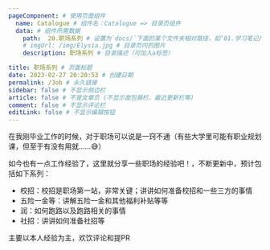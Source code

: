 ```yaml
---
pageComponent: # 使用页面组件
  name: Catalogue # 组件名：Catalogue => 目录页组件
  data: # 组件所需数据
    path:  20.职场系列 # 设置为`docs/`下面的某个文件夹相对路径，如‘01.学习笔记/01.前端’ 或 ’01.学习笔记‘ (有序号的要带序号)
    # imgUrl: /img/Elysia.jpg # 目录页内的图片
    description: 职场系列 # 目录描述（可加入a标签）

title: 职场系列 # 页面标题
date: 2023-02-27 20:20:53 # 创建日期
permalink: /Job # 永久链接
sidebar: false # 不显示侧边栏
article: false # 不是文章页 (不显示面包屑栏、最近更新栏等)
comment: false # 不显示评论栏
editLink: false # 不显示编辑按钮
---
```


在我刚毕业工作的时候，对于职场可以说是一窍不通（有些大学里可能有职业规划课，但至于有没有用就……😅）

如今也有一点工作经验了，这里就分享一些职场的经验吧！，不断更新中，预计包括如下系列：

* 校招：校招是职场第一站，非常关键；讲讲如何准备校招和一些三方的事情
* 五险一金等：讲解五险一金和其他福利补贴等等
* 润：如何跑路以及跑路相关的事情
* 社招：讲讲如何准备社招等

主要以本人经验为主，欢饮评论和提PR
